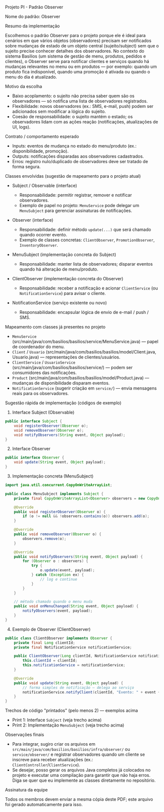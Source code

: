 Projeto PI - Padrão Observer

Nome do padrão: Observer

Resumo da implementação

Escolhemos o padrão Observer para o projeto porque ele é ideal para cenários em que vários objetos (observadores) precisam ser notificados sobre mudanças de estado de um objeto central (sujeito/subject) sem que o sujeito precise conhecer detalhes dos observadores. No contexto do sistema Basilios (um sistema de gestão de menu, produtos, pedidos e clientes), o Observer serve para notificar clientes e serviços quando há mudanças relevantes no menu ou em produtos — por exemplo: quando um produto fica indisponível, quando uma promoção é ativada ou quando o menu do dia é atualizado.

Motivo da escolha

- Baixo acoplamento: o sujeito não precisa saber quem são os observadores — só notifica uma lista de observadores registrados.
- Flexibilidade: novos observadores (ex.: SMS, e-mail, push) podem ser adicionados sem modificar a lógica do sujeito.
- Coesão de responsabilidade: o sujeito mantém o estado; os observadores lidam com as ações reação (notificações, atualizações de UI, logs).

Contrato / comportamento esperado

- Inputs: eventos de mudança no estado do menu/produto (ex.: disponibilidade, promoção).
- Outputs: notificações disparadas aos observadores cadastrados.
- Erros: registro nulo/duplicado de observadores deve ser tratado de forma segura.

Classes envolvidas (sugestão de mapeamento para o projeto atual)

- Subject / Observable (interface)
  - Responsabilidade: permitir registrar, remover e notificar observadores.
  - Exemplo de papel no projeto: `MenuService` pode delegar um `MenuSubject` para gerenciar assinaturas de notificações.

- Observer (interface)
  - Responsabilidade: definir método `update(...)` que será chamado quando ocorrer evento.
  - Exemplo de classes concretas: `ClientObserver`, `PromotionObserver`, `InventoryObserver`.

- MenuSubject (implementação concreta do Subject)
  - Responsabilidade: manter lista de observadores; disparar eventos quando há alteração de menu/produto.

- ClientObserver (implementação concreta do Observer)
  - Responsabilidade: receber a notificação e acionar `ClientService` (ou `NotificationService`) para avisar o cliente.

- NotificationService (serviço existente ou novo)
  - Responsabilidade: encapsular lógica de envio de e-mail / push / SMS.

Mapeamento com classes já presentes no projeto

- `MenuService` (src/main/java/com/basilios/basilios/service/MenuService.java) — papel de coordenador do menu.
- `Client` / `Usuario` (src/main/java/com/basilios/basilios/model/Client.java, Usuario.java) — representações de clientes/usuários.
- `ClientService` / `UsuarioService` (src/main/java/com/basilios/basilios/service/) — podem ser consumidores das notificações.
- `Product` (src/main/java/com/basilios/basilios/model/Product.java) — mudanças de disponibilidade disparam eventos.
- `NotificationService` (sugerir criação em `service/`) — envia mensagens reais para os observadores.

Sugestão rápida de implementação (códigos de exemplo)

1) Interface Subject (Observable)

```java
public interface Subject {
    void registerObserver(Observer o);
    void removeObserver(Observer o);
    void notifyObservers(String event, Object payload);
}
```

2) Interface Observer

```java
public interface Observer {
    void update(String event, Object payload);
}
```

3) Implementação concreta (MenuSubject)

```java
import java.util.concurrent.CopyOnWriteArrayList;

public class MenuSubject implements Subject {
    private final CopyOnWriteArrayList<Observer> observers = new CopyOnWriteArrayList<>();

    @Override
    public void registerObserver(Observer o) {
        if (o != null && !observers.contains(o)) observers.add(o);
    }

    @Override
    public void removeObserver(Observer o) {
        observers.remove(o);
    }

    @Override
    public void notifyObservers(String event, Object payload) {
        for (Observer o : observers) {
            try {
                o.update(event, payload);
            } catch (Exception ex) {
                // log e continue
            }
        }
    }

    // método chamado quando o menu muda
    public void onMenuChanged(String event, Object payload) {
        notifyObservers(event, payload);
    }
}
```

4) Exemplo de Observer (ClientObserver)

```java
public class ClientObserver implements Observer {
    private final Long clientId;
    private final NotificationService notificationService;

    public ClientObserver(Long clientId, NotificationService notificationService) {
        this.clientId = clientId;
        this.notificationService = notificationService;
    }

    @Override
    public void update(String event, Object payload) {
        // forma simples de notificação — delega ao serviço
        notificationService.notifyClient(clientId, "Evento: " + event + " - " + String.valueOf(payload));
    }
}
```

Trechos de código "printados" (pelo menos 2) — exemplos acima

- Print 1: Interface `Subject` (veja trecho acima)
- Print 2: Implementação `MenuSubject` (veja trecho acima)

Observações finais

- Para integrar, sugiro criar os arquivos em `src/main/java/com/basilios/basilios/infra/observer/` ou `service/observer/` e registrar observadores quando um cliente se inscreve para receber atualizações (ex.: `ClientController`/`ClientService`).
- Se desejar, posso gerar os arquivos Java completos já colocados no projeto e executar uma compilação para garantir que não haja erros. Diga se quer que eu implemente as classes diretamente no repositório.

Assinatura da equipe

Todos os membros devem enviar a mesma cópia deste PDF; este arquivo foi gerado automaticamente para isso.

